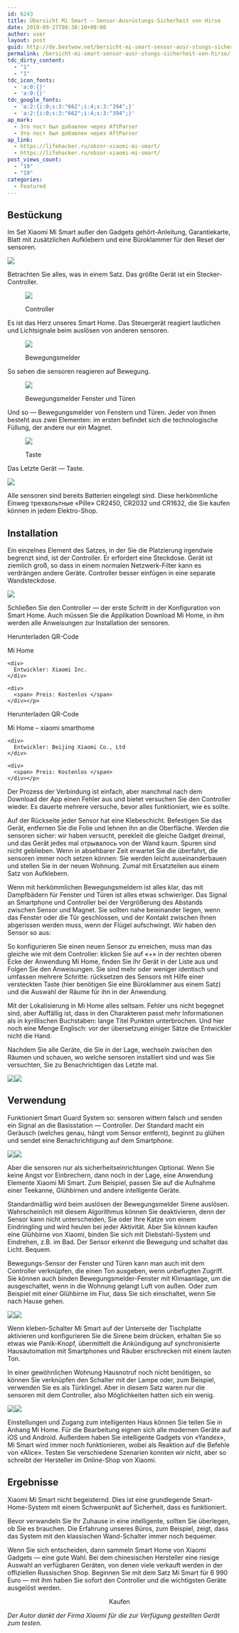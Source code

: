 ```yaml
---
id: 6243
title: Übersicht Mi Smart — Sensor-Ausrüstungs-Sicherheit von Hirse
date: 2019-09-27T08:38:10+00:00
author: user
layout: post
guid: http://de.bestwow.net/bersicht-mi-smart-sensor-ausr-stungs-sicherheit-von-hirse/
permalink: /bersicht-mi-smart-sensor-ausr-stungs-sicherheit-von-hirse/
tdc_dirty_content:
  - "1"
  - "1"
tdc_icon_fonts:
  - 'a:0:{}'
  - 'a:0:{}'
tdc_google_fonts:
  - 'a:2:{i:0;s:3:"662";i:4;s:3:"394";}'
  - 'a:2:{i:0;s:3:"662";i:4;s:3:"394";}'
ap_mark:
  - Это пост был добавлен через AftParser
  - Это пост был добавлен через AftParser
ap_link:
  - https://lifehacker.ru/obzor-xiaomi-mi-smart/
  - https://lifehacker.ru/obzor-xiaomi-mi-smart/
post_views_count:
  - "19"
  - "19"
categories:
  - Featured
---
```

## Bestückung

Im Set Xiaomi Mi Smart außer den Gadgets gehört-Anleitung, Garantiekarte, Blatt mit zusätzlichen Aufklebern und eine Büroklammer für den Reset der sensoren.

![](http://de.bestwow.net/wp-content/uploads/2019/09/obzor-mi-smart-nabora-datchikov-bezopasnosti-ot-xiaomi-1.jpg) 

Betrachten Sie alles, was in einem Satz. Das größte Gerät ist ein Stecker-Controller.<figure>

![](http://de.bestwow.net/wp-content/uploads/2019/09/obzor-mi-smart-nabora-datchikov-bezopasnosti-ot-xiaomi-2.jpg) <figcaption>Controller</figcaption></figure> 

Es ist das Herz unseres Smart Home. Das Steuergerät reagiert lautlichen und Lichtsignale beim auslösen von anderen sensoren.<figure>

![](http://de.bestwow.net/wp-content/uploads/2019/09/obzor-mi-smart-nabora-datchikov-bezopasnosti-ot-xiaomi-3.jpg) <figcaption>Bewegungsmelder</figcaption></figure> 

So sehen die sensoren reagieren auf Bewegung.<figure>

![](http://de.bestwow.net/wp-content/uploads/2019/09/obzor-mi-smart-nabora-datchikov-bezopasnosti-ot-xiaomi-4.jpg) <figcaption>Bewegungsmelder Fenster und Türen</figcaption></figure> 

Und so — Bewegungsmelder von Fenstern und Türen. Jeder von Ihnen besteht aus zwei Elementen: im ersten befindet sich die technologische Füllung, der andere nur ein Magnet.<figure>

![](http://de.bestwow.net/wp-content/uploads/2019/09/obzor-mi-smart-nabora-datchikov-bezopasnosti-ot-xiaomi-5.jpg) <figcaption>Taste</figcaption></figure> 

Das Letzte Gerät — Taste.

![](http://de.bestwow.net/wp-content/uploads/2019/09/obzor-mi-smart-nabora-datchikov-bezopasnosti-ot-xiaomi-6.jpg) 

Alle sensoren sind bereits Batterien eingelegt sind. Diese herkömmliche Einweg трехвольтные «Pille» CR2450, CR2032 und CR1632, die Sie kaufen können in jedem Elektro-Shop.

## Installation

Ein einzelnes Element des Satzes, in der Sie die Platzierung irgendwie begrenzt sind, ist der Controller. Er erfordert eine Steckdose. Gerät ist ziemlich groß, so dass in einem normalen Netzwerk-Filter kann es verdrängen andere Geräte. Controller besser einfügen in eine separate Wandsteckdose.

![](http://de.bestwow.net/wp-content/uploads/2019/09/obzor-mi-smart-nabora-datchikov-bezopasnosti-ot-xiaomi-7.jpg) 

Schließen Sie den Controller — der erste Schritt in der Konfiguration von Smart Home. Auch müssen Sie die Applikation Download Mi Home, in ihm werden alle Anweisungen zur Installation der sensoren.

<div>
  <div>
  </div>
  
  <div>
  </div>
  
  <div>
    <div>
      Herunterladen <span>QR-Code </span>
    </div></p>
  </div>
  
  <div>
    <div>
      Mi Home
    </div>
    
    <div>
      Entwickler: Xiaomi Inc.
    </div>
    
    <div>
      <span> Preis: Kostenlos </span>
    </div></p>
  </div></p>
</div>

<div>
  <div>
  </div>
  
  <div>
  </div>
  
  <div>
    <div>
      Herunterladen <span>QR-Code </span>
    </div></p>
  </div>
  
  <div>
    <div>
      Mi Home &#8211; xiaomi smarthome
    </div>
    
    <div>
      Entwickler: Beijing Xiaomi Co., Ltd
    </div>
    
    <div>
      <span> Preis: Kostenlos </span>
    </div></p>
  </div></p>
</div>

Der Prozess der Verbindung ist einfach, aber manchmal nach dem Download der App einen Fehler aus und bietet versuchen Sie den Controller wieder. Es dauerte mehrere versuche, bevor alles funktioniert, wie es sollte.

Auf der Rückseite jeder Sensor hat eine Klebeschicht. Befestigen Sie das Gerät, entfernen Sie die Folie und lehnen ihn an die Oberfläche. Werden die sensoren sicher: wir haben versucht, perekleit die gleiche Gadget dreimal, und das Gerät jedes mal отрывалось von der Wand kaum. Spuren sind nicht geblieben. Wenn in absehbarer Zeit erwartet Sie die überfahrt, die sensoren immer noch setzen können: Sie werden leicht auseinanderbauen und stellen Sie in der neuen Wohnung. Zumal mit Ersatzteilen aus einem Satz von Aufklebern.

Wenn mit herkömmlichen Bewegungsmeldern ist alles klar, das mit Dampfbädern für Fenster und Türen ist alles etwas schwieriger. Das Signal an Smartphone und Controller bei der Vergrößerung des Abstands zwischen Sensor und Magnet. Sie sollten nahe beieinander liegen, wenn das Fenster oder die Tür geschlossen, und der Kontakt zwischen Ihnen abgerissen werden muss, wenn der Flügel aufschwingt. Wir haben den Sensor so aus:

<div>
</div>

So konfigurieren Sie einen neuen Sensor zu erreichen, muss man das gleiche wie mit dem Controller: klicken Sie auf «+» in der rechten oberen Ecke der Anwendung Mi Home, finden Sie Ihr Gerät in der Liste aus und Folgen Sie den Anweisungen. Sie sind mehr oder weniger identisch und umfassen mehrere Schritte: rücksetzen des Sensors mit Hilfe einer versteckten Taste (hier benötigen Sie eine Büroklammer aus einem Satz) und die Auswahl der Räume für ihn in der Anwendung.

Mit der Lokalisierung in Mi Home alles seltsam. Fehler uns nicht begegnet sind, aber Auffällig ist, dass in den Charakteren passt mehr Informationen als in kyrillischen Buchstaben: lange Titel Punkten unterbrochen. Und hier noch eine Menge Englisch: vor der übersetzung einiger Sätze die Entwickler nicht die Hand.

Nachdem Sie alle Geräte, die Sie in der Lage, wechseln zwischen den Räumen und schauen, wo welche sensoren installiert sind und was Sie versuchten, Sie zu Benachrichtigen das Letzte mal.

![](http://de.bestwow.net/wp-content/uploads/2019/09/obzor-mi-smart-nabora-datchikov-bezopasnosti-ot-xiaomi-12.png)![](http://de.bestwow.net/wp-content/uploads/2019/09/obzor-mi-smart-nabora-datchikov-bezopasnosti-ot-xiaomi-13.png) 

## Verwendung

Funktioniert Smart Guard System so: sensoren wittern falsch und senden ein Signal an die Basisstation — Controller. Der Standard macht ein Geräusch (welches genau, hängt vom Sensor entfernt), beginnt zu glühen und sendet eine Benachrichtigung auf dem Smartphone.

![](http://de.bestwow.net/wp-content/uploads/2019/09/obzor-mi-smart-nabora-datchikov-bezopasnosti-ot-xiaomi-14.png)![](http://de.bestwow.net/wp-content/uploads/2019/09/obzor-mi-smart-nabora-datchikov-bezopasnosti-ot-xiaomi-15.png) 

Aber die sensoren nur als sicherheitseinrichtungen Optional. Wenn Sie keine Angst vor Einbrechern, dann noch in der Lage, eine Anwendung Elemente Xiaomi Mi Smart. Zum Beispiel, passen Sie auf die Aufnahme einer Teekanne, Glühbirnen und andere intelligente Geräte.

Standardmäßig wird beim auslösen der Bewegungsmelder Sirene auslösen. Wahrscheinlich mit diesem Algorithmus können Sie deaktivieren, denn der Sensor kann nicht unterscheiden, Sie oder Ihre Katze von einem Eindringling und wird heulen bei jeder Aktivität. Aber Sie können kaufen eine Glühbirne von Xiaomi, binden Sie sich mit Diebstahl-System und Eindrehen, z.B. im Bad. Der Sensor erkennt die Bewegung und schaltet das Licht. Bequem.

Bewegungs-Sensor der Fenster und Türen kann man auch mit dem Controller verknüpfen, die einen Ton ausgeben, wenn unbefugten Zugriff. Sie können auch binden Bewegungsmelder-Fenster mit Klimaanlage, um die ausgeschaltet, wenn in die Wohnung gelangt Luft von außen. Oder zum Beispiel mit einer Glühbirne im Flur, dass Sie sich einschaltet, wenn Sie nach Hause gehen.

![](http://de.bestwow.net/wp-content/uploads/2019/09/obzor-mi-smart-nabora-datchikov-bezopasnosti-ot-xiaomi-16.png)![](http://de.bestwow.net/wp-content/uploads/2019/09/obzor-mi-smart-nabora-datchikov-bezopasnosti-ot-xiaomi-17.png) 

Wenn kleben-Schalter Mi Smart auf der Unterseite der Tischplatte aktivieren und konfigurieren Sie die Sirene beim drücken, erhalten Sie so etwas wie Panik-Knopf, übermittelt die Ankündigung auf synchronisierte Hausautomation mit Smartphones und Räuber erschrecken mit einem lauten Ton.

In einer gewöhnlichen Wohnung Hausnotruf noch nicht benötigen, so können Sie verknüpfen den Schalter mit der Lampe oder, zum Beispiel, verwenden Sie es als Türklingel. Aber in diesem Satz waren nur die sensoren mit dem Controller, also Möglichkeiten hatten sich ein wenig.

![](http://de.bestwow.net/wp-content/uploads/2019/09/obzor-mi-smart-nabora-datchikov-bezopasnosti-ot-xiaomi-18.png)![](http://de.bestwow.net/wp-content/uploads/2019/09/obzor-mi-smart-nabora-datchikov-bezopasnosti-ot-xiaomi-19.png) 

Einstellungen und Zugang zum intelligenten Haus können Sie teilen Sie in Anhang Mi Home. Für die Bearbeitung eignen sich alle modernen Geräte auf iOS und Android. Außerdem haben Sie intelligente Gadgets von «Yandex», Mi Smart wird immer noch funktionieren, wobei als Reaktion auf die Befehle von «Alice». Testen Sie verschiedene Szenarien konnten wir nicht, aber so schreibt der Hersteller im Online-Shop von Xiaomi.

## Ergebnisse

Xiaomi Mi Smart nicht begeisternd. Dies ist eine grundlegende Smart-Home-System mit einem Schwerpunkt auf Sicherheit, dass es funktioniert.

Bevor verwandeln Sie Ihr Zuhause in eine intelligente, sollten Sie überlegen, ob Sie es brauchen. Die Erfahrung unseres Büros, zum Beispiel, zeigt, dass das System mit den klassischen Wand-Schalter immer noch bequemer.

Wenn Sie sich entscheiden, dann sammeln Smart Home von Xiaomi Gadgets — eine gute Wahl. Bei dem chinesischen Hersteller eine riesige Auswahl an verfügbaren Geräten, von denen viele verkauft werden in der offiziellen Russischen Shop. Beginnen Sie mit dem Satz Mi Smart für 6 990 Euro — mit ihm haben Sie sofort den Controller und die wichtigsten Geräte ausgelöst werden.

<p style="text-align: center">
  <span>Kaufen</span>
</p>

_Der Autor dankt der Firma Xiaomi für die zur Verfügung gestellten Gerät zum testen._